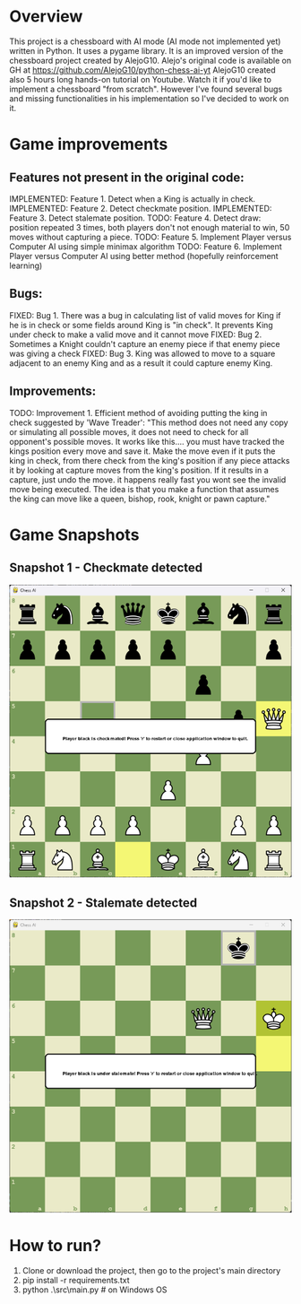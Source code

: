 # Overview

This project is a chessboard with AI mode (AI mode not implemented yet) written in Python. It uses a pygame library.
It is an improved version of the chessboard project created by AlejoG10.
Alejo's original code is available on GH at https://github.com/AlejoG10/python-chess-ai-yt
AlejoG10 created also 5 hours long hands-on tutorial on Youtube. Watch it if you'd like to implement a chessboard "from scratch".
However I've found several bugs and missing functionalities in his implementation so I've decided to work on it.

# Game improvements

## Features not present in the original code:
 IMPLEMENTED:   Feature 1. Detect when a King is actually in check.
 IMPLEMENTED:   Feature 2. Detect checkmate position.
 IMPLEMENTED:   Feature 3. Detect stalemate position.
 TODO:          Feature 4. Detect draw: position repeated 3 times, both players don't not enough material to win, 50 moves without capturing a piece.
 TODO:          Feature 5. Implement Player versus Computer AI using simple minimax algorithm
 TODO:          Feature 6. Implement Player versus Computer AI using better method (hopefully reinforcement learning)

## Bugs:
 FIXED:     Bug 1. There was a bug in calculating list of valid moves for King if he is in check or some fields around King is "in check". 
            It prevents King under check to make a valid move and it cannot move
 FIXED:     Bug 2. Sometimes a Knight couldn't capture an enemy piece if that enemy piece was giving a check
 FIXED:     Bug 3. King was allowed to move to a square adjacent to an enemy King and as a result it could capture enemy King.

## Improvements:
 TODO:      Improvement 1. Efficient method of avoiding putting the king in check suggested by 'Wave Treader':
 "This method does not need any copy or simulating all possible moves, it does not need to check for all opponent's possible moves. 
 It works like this.... you must have tracked the kings position every move and save it. 
 Make the move even if it puts the king in check, from there check from the king's position if any piece attacks it by looking at capture moves from the king's position. 
 If it results in a capture, just undo the move. it happens really fast you wont see the invalid move being executed. 
 The idea is that you make a function that assumes the king can move like a queen, bishop, rook, knight or pawn capture."


# Game Snapshots

## Snapshot 1 - Checkmate detected
![snapshot1](snapshots/checkmate.png)

## Snapshot 2 - Stalemate detected
![snapshot2](snapshots/stalemate.png)

# How to run?
1. Clone or download the project, then go to the project's main directory
2. pip install -r requirements.txt
3. python .\src\main.py # on Windows OS
